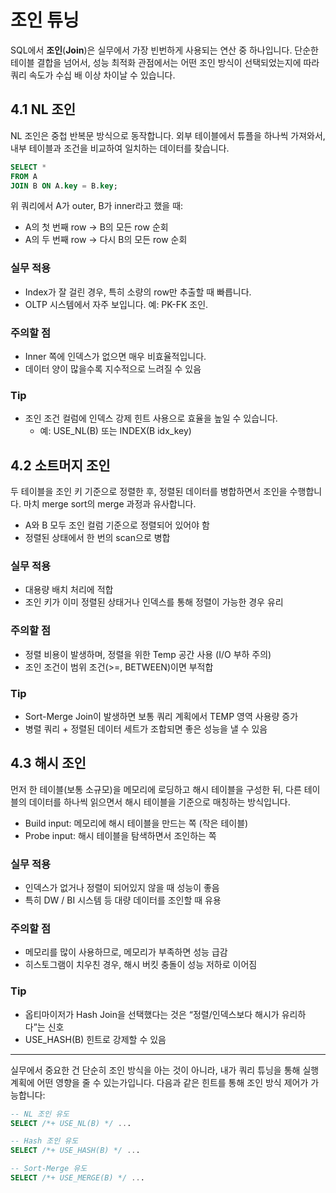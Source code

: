 # 조인 튜닝

SQL에서 **조인**(**Join**)은 실무에서 가장 빈번하게 사용되는 연산 중 하나입니다. 단순한 테이블 결합을 넘어서, 성능 최적화 관점에서는 어떤 조인 방식이 선택되었는지에 따라 쿼리 속도가 수십 배 이상 차이날 수 있습니다.

## 4.1 NL 조인

NL 조인은 중첩 반복문 방식으로 동작합니다. 외부 테이블에서 튜플을 하나씩 가져와서, 내부 테이블과 조건을 비교하여 일치하는 데이터를 찾습니다.

```sql
SELECT *
FROM A
JOIN B ON A.key = B.key;
```

위 쿼리에서 A가 outer, B가 inner라고 했을 때:

- A의 첫 번째 row → B의 모든 row 순회
- A의 두 번째 row → 다시 B의 모든 row 순회

### 실무 적용

- Index가 잘 걸린 경우, 특히 소량의 row만 추출할 때 빠릅니다.
- OLTP 시스템에서 자주 보입니다. 예: PK-FK 조인.

### 주의할 점

- Inner 쪽에 인덱스가 없으면 매우 비효율적입니다.
- 데이터 양이 많을수록 지수적으로 느려질 수 있음

### Tip

- 조인 조건 컬럼에 인덱스 강제 힌트 사용으로 효율을 높일 수 있습니다.
  - 예: USE_NL(B) 또는 INDEX(B idx_key)

## 4.2 소트머지 조인

두 테이블을 조인 키 기준으로 정렬한 후, 정렬된 데이터를 병합하면서 조인을 수행합니다. 마치 merge sort의 merge 과정과 유사합니다.

- A와 B 모두 조인 컬럼 기준으로 정렬되어 있어야 함
- 정렬된 상태에서 한 번의 scan으로 병합

### 실무 적용

- 대용량 배치 처리에 적합
- 조인 키가 이미 정렬된 상태거나 인덱스를 통해 정렬이 가능한 경우 유리

### 주의할 점

- 정렬 비용이 발생하며, 정렬을 위한 Temp 공간 사용 (I/O 부하 주의)
- 조인 조건이 범위 조건(>=, BETWEEN)이면 부적합

### Tip

- Sort-Merge Join이 발생하면 보통 쿼리 계획에서 TEMP 영역 사용량 증가
- 병렬 쿼리 + 정렬된 데이터 세트가 조합되면 좋은 성능을 낼 수 있음

## 4.3 해시 조인

먼저 한 테이블(보통 소규모)을 메모리에 로딩하고 해시 테이블을 구성한 뒤, 다른 테이블의 데이터를 하나씩 읽으면서 해시 테이블을 기준으로 매칭하는 방식입니다.

- Build input: 메모리에 해시 테이블을 만드는 쪽 (작은 테이블)
- Probe input: 해시 테이블을 탐색하면서 조인하는 쪽

### 실무 적용

- 인덱스가 없거나 정렬이 되어있지 않을 때 성능이 좋음
- 특히 DW / BI 시스템 등 대량 데이터를 조인할 때 유용

### 주의할 점

- 메모리를 많이 사용하므로, 메모리가 부족하면 성능 급감
- 히스토그램이 치우친 경우, 해시 버킷 충돌이 성능 저하로 이어짐

### Tip

- 옵티마이저가 Hash Join을 선택했다는 것은 “정렬/인덱스보다 해시가 유리하다”는 신호
- USE_HASH(B) 힌트로 강제할 수 있음

---

실무에서 중요한 건 단순히 조인 방식을 아는 것이 아니라, 내가 쿼리 튜닝을 통해 실행 계획에 어떤 영향을 줄 수 있는가입니다. 다음과 같은 힌트를 통해 조인 방식 제어가 가능합니다:

```sql
-- NL 조인 유도
SELECT /*+ USE_NL(B) */ ...

-- Hash 조인 유도
SELECT /*+ USE_HASH(B) */ ...

-- Sort-Merge 유도
SELECT /*+ USE_MERGE(B) */ ...
```
